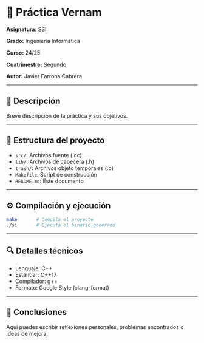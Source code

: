 # 🧪 Práctica Vernam
**Asignatura:** SSI

**Grado:** Ingeniería Informática

**Curso:** 24/25

**Cuatrimestre:** Segundo

**Autor:** Javier Farrona Cabrera


---
## 📄 Descripción
Breve descripción de la práctica y sus objetivos.

---
## 📁 Estructura del proyecto
- `src/`: Archivos fuente (.cc)
- `lib/`: Archivos de cabecera (.h)
- `trash/`: Archivos objeto temporales (.o)
- `Makefile`: Script de construcción
- `README.md`: Este documento

---
## ⚙️ Compilación y ejecución
```bash
make       # Compila el proyecto
./si       # Ejecuta el binario generado
```

---
## 🔍 Detalles técnicos
- Lenguaje: C++
- Estándar: C++17
- Compilador: g++
- Formato: Google Style (clang-format)

---
## 📝 Conclusiones
Aquí puedes escribir reflexiones personales, problemas encontrados o ideas de mejora.

